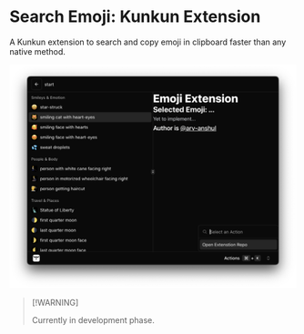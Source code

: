 # Search Emoji: Kunkun Extension

A Kunkun extension to search and copy emoji in clipboard faster than any native method.

![screenshot](public/screenshot.png)

> \[!WARNING\]
>
> Currently in development phase.
